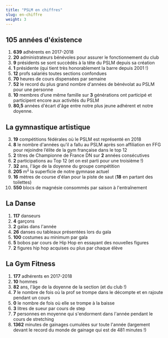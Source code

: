 ```yaml
---
title: "PSLM en chiffres"
slug: en-chiffre
weight: 3
---
```


## 105 années d'éxistence
1. **639** adhérents en 2017-2018
4. **20** administrateurs bénévoles pour assurer le fonctionnement du club
5. **9** présidents se sont succèdés à la tête du PSLM depuis sa création
6. **1** présidente (qui tient très honorablement la barre depuis 2001 !)
6. **12** profs salariés toutes sections confondues
1. **70** heures de cours dispensées par semaine
2. **52** le record du plus grand nombre d'années de bénévolat au PSLM pour une personne
7. **10** membres d’une même famille sur **3** générations ont participé et participent encore aux activités du PSLM
1. **80,5** années d'écart d'âge entre notre plus jeune adhérent et notre doyenne.

## La gymnastique artistique

3. **19** compétitions fédérales où le PSLM est représenté en 2018
10. **8** le nombre d'années qu'il a fallu au PSLM après son affiliation en FFG pour rejoindre l’élite de la gym française dans le top 12
8. **2** titres de Championne de France DN sur **2** années consécutives
9. **2** participations au Top 12 (et on est parti pour une troisième !)
6. **32** ans, l'âge de la doyenne du groupe compétition
2. **205** m² la superficie de notre gymnase actuel
7. **16** mètres de course d'élan pour la piste de saut (**18** en partant des toilettes)
5. **550** blocs de magnésie consommés par saison à l'entraînement

## La Danse

1. **117** danseurs
2. **4** garçons
3. **2** galas dans l'année
3. **26** danses ou tableaux présentées lors du gala
4. **100** costumes au minimum par gala
3. **5** bobos par cours de Hip Hop en essayant des nouvelles figures
4. **2** figures hip hop acquises ou plus par chaque élève


## La Gym Fitness

1. **177** adhérents en 2017-2018
2. **10** hommes
3. **82** ans, l'âge de la doyenne de la section (et du club !)
4. **7** le nombre de fois où la prof se trompe dans le décompte et en rajoute pendant un cours
5. **0** le nombre de fois où elle se trompe à la baisse
7. **3** litres de sueur par cours de step
8. **7** personnes en moyenne qui s'endorment dans l'année pendant le cours de stretching
9. **1362** minutes de gainages cumulées sur toute l'année (largement devant le record du monde de gainage qui est de 481 minutes !)
